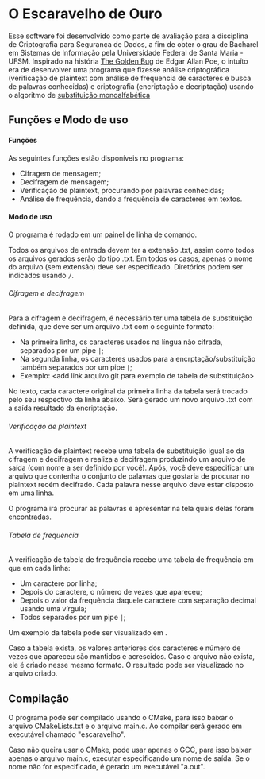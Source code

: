 # O Escaravelho de Ouro

Esse software foi desenvolvido como parte de avaliação para a disciplina de Criptografia para Segurança de Dados, a fim de obter o grau de Bacharel em Sistemas de Informação pela Universidade Federal de Santa Maria - UFSM. 
Inspirado na história [The Golden Bug](https://en.wikipedia.org/wiki/The_Gold-Bug) de Edgar Allan Poe, o intuíto era de desenvolver uma programa que fizesse análise criptográfica (verificação de plaintext com análise de frequencia de caracteres e busca de palavras conhecidas) e criptografia (encriptação e decriptação) usando o algoritmo de [substituição monoalfabética](https://pt.wikipedia.org/wiki/Cifra_de_substitui%C3%A7%C3%A3o_monoalfab%C3%A9tica)

## Funções e Modo de uso
#### Funções 
As seguintes funções estão disponíveis no programa: 
   * Cifragem de mensagem;
   * Decifragem de mensagem;
   * Verificação de plaintext, procurando por palavras conhecidas;
   * Análise de frequência, dando a frequência de caracteres em textos.
   
   
#### Modo de uso
O programa é rodado em um painel de linha de comando.

Todos os arquivos de entrada devem ter a extensão .txt, assim como todos os arquivos gerados serão do tipo .txt.
Em todos os casos, apenas o nome do arquivo (sem extensão) deve ser especificado. Diretórios podem ser indicados
 usando `/`.

###### Cifragem e decifragem
Para a cifragem e decifragem, é necessário ter uma tabela de substituição definida, que deve ser um arquivo .txt com 
o seguinte formato:
   
   * Na primeira linha, os caracteres usados na língua não cifrada, separados por um pipe `|`;
   * Na segunda linha, os caracteres usados para a encrptação/substituição também separados por um pipe `|`;
   * Exemplo: <add link arquivo git para exemplo de tabela de substituição>
   
No texto, cada caractere original da primeira linha da tabela será trocado pelo seu respectivo da linha abaixo. 
Será gerado um novo arquivo .txt com a saída resultado da encriptação.
   

###### Verificação de plaintext
A verificação de plaintext recebe uma tabela de substituição igual ao da cifragem e decifragem <link pra tabela>
e realiza a decifragem produzindo um arquivo de saída (com nome a ser definido por você). Após, você deve especificar um 
arquivo que contenha o conjunto de palavras que gostaria de procurar no plaintext recém decifrado. 
Cada palavra nesse arquivo deve estar disposto em uma linha. 

O programa irá procurar as palavras e apresentar na tela quais delas foram encontradas.

###### Tabela de frequência
A verificação de tabela de frequência recebe uma tabela de frequência em que em cada linha:
   * Um caractere por linha;
   * Depois do caractere, o número de vezes que apareceu;
   * Depois o valor da frequência daquele caractere com separação decimal usando uma vírgula;
   * Todos separados por um pipe `|`;

Um exemplo da tabela pode ser visualizado em <add link para o exemplo de tabela de frequencia>.

Caso a tabela exista, os valores anteriores dos caracteres e número de vezes que apareceu são mantidos 
e acrescidos. Caso o arquivo não exista, ele é criado nesse mesmo formato. O resultado pode ser visualizado no arquivo 
criado.



## Compilação
O programa pode ser compilado usando o CMake, para isso baixar o arquivo CMakeLists.txt e o arquivo main.c.
Ao compilar será gerado em executável chamado "escaravelho".

Caso não queira usar o CMake, pode usar apenas o GCC, para isso baixar apenas o arquivo main.c, executar especificando 
um nome de saída.
Se o nome não for especificado, é gerado um executável "a.out".